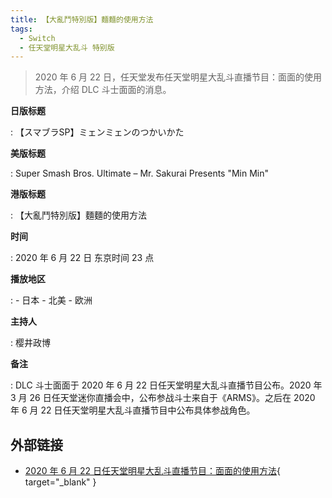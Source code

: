 ```yaml
---
title: 【大亂鬥特別版】麵麵的使用方法
tags:
  - Switch
  - 任天堂明星大乱斗 特别版
---
```


> 2020 年 6 月 22 日，任天堂发布任天堂明星大乱斗直播节目：面面的使用方法，介绍 DLC 斗士面面的消息。

**日版标题**

:   【スマブラSP】ミェンミェンのつかいかた

**美版标题**

:   Super Smash Bros. Ultimate – Mr. Sakurai Presents "Min Min"

**港版标题**

:   【大亂鬥特別版】麵麵的使用方法

**时间**

:   2020 年 6 月 22 日 东京时间 23 点

**播放地区**

:   - 日本
    - 北美
    - 欧洲

**主持人**

:   樱井政博

**备注**

:   DLC 斗士面面于 2020 年 6 月 22 日任天堂明星大乱斗直播节目公布。2020 年 3 月 26 日任天堂迷你直播会中，公布参战斗士来自于《ARMS》。之后在 2020 年 6 月 22 日任天堂明星大乱斗直播节目中公布具体参战角色。

## 外部链接

- [2020 年 6 月 22 日任天堂明星大乱斗直播节目：面面的使用方法](https://www.bilibili.com/video/BV1S34y1S7dB/){ target="_blank" }
